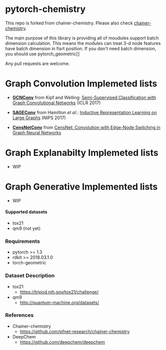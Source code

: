 # pytorch-chemistry

This repo is forked from chainer-chemistry. Please also check [chainer-chemistry](https://github.com/pfnet-research/chainer-chemistry).

The main purpose of this library is providing all of moudules support batch dimension calculation. This means the modules can treat 3-d node features have batch dimension in fisrt position. If you don't need batch dimension, you should use pytorch_geometric[]

Any pull requests are welcome.

# Graph Convolution Implemeted lists

* **[GCNConv](https://github.com/0h-n0/pytorch_chemistry/blob/master/torch_chemistry/nn/conv/gcn_conv.py)** from Kipf and Welling: [Semi-Supervised Classification with Graph Convolutional Networks](https://arxiv.org/abs/1609.02907) (ICLR 2017)

* **[SAGEConv](https://github.com/0h-n0/pytorch_chemistry/blob/master/torch_chemistry/nn/conv/sage_conv.py)** from Hamilton *et al.*: [Inductive Representation Learning on Large Graphs](https://arxiv.org/abs/1706.02216) (NIPS 2017)

* **[CensNetConv](https://github.com/0h-n0/pytorch_chemistry/blob/master/torch_chemistry/nn/conv/censnet_conv.py)** from [CensNet: Convolution with Edge-Node Switching in Graph Neural Networks](https://www.ijcai.org/proceedings/2019/0369.pdf)

# Graph Explanabilty Implemeted lists

* WIP

# Graph Generative Implemented lists

* WIP

#### Supported datasets

* tox21
* qm9 (not yet)

### Requirements

* pytorch >= 1.3
* rdkit >= 2018.03.1.0
* torch-geometric


### Dataset Description

* tox21
  * https://tripod.nih.gov/tox21/challenge/
* qm9
  * http://quantum-machine.org/datasets/

### References

* Chainer-chemistry
  * https://github.com/pfnet-research/chainer-chemistry
* DeepChem
  * https://github.com/deepchem/deepchem

